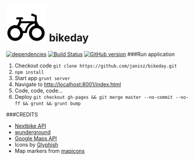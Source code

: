 ![logo](https://raw.githubusercontent.com/janisz/bikeday/master/img/logo.png) bikeday
=======
[![dependencies](https://david-dm.org/janisz/bikeday.png)](https://david-dm.org/janisz/bikeday)
[![Build Status](https://travis-ci.org/janisz/bikeday.svg?branch=master)](https://travis-ci.org/janisz/bikeday)
[![GitHub version](https://badge.fury.io/gh/janisz%2Fbikeday.svg)](http://badge.fury.io/gh/janisz%2Fbikeday)
###Run application

1. Checkout code `git clone https://github.com/janisz/bikeday.git`
2. `npm install`
3. Start app `grunt server`
4. Navigate to [http://localhost:8001/index.html](http://localhost:8765/index.html)
5. Code, code, code...
6. Deploy `git checkout gh-pages && git merge master --no-commit --no-ff && grunt && grunt bump`

###CREDITS

* [Nextbike API](http://nextbike.net/)
* [wunderground](http://api.wunderground.com/)
* [Google Maps API](https://developers.google.com/maps/)
* Icons by [Glyphish](http://www.glyphish.com/)
* Map markers from [mapicons](http://mapicons.nicolasmollet.com/)
